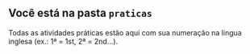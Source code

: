 ## Você está na pasta ```praticas```

Todas as atividades práticas estão aqui com sua numeração na lingua inglesa (ex.: 1ª = 1st, 2ª = 2nd...).